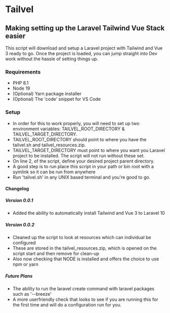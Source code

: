 # Tailvel
## Making setting up the Laravel Tailwind Vue Stack easier

This script will download and setup a Laravel project with Tailwind and Vue 3 ready to go.  Once the project is loaded, you can jump straight into Dev work without the hassle of setting things up.

### Requirements
- PHP 8.1
- Node 19
- (Optional) Yarn package installer
- (Optional) The 'code' snippet for VS Code

### Setup
- In order for this to work properly, you will need to set up two environment variables: TAILVEL_ROOT_DIRECTORY & TAILVEL_TARGET_DIRECTORY.
- TAILVEL_ROOT_DIRECTORY should point to where you have the tailvel.sh and tailvel_resources.zip.
- TAILVEL_TARGET_DIRECTORY must point to where you want you Laravel project to be installed.  The script will not run without these set.
- On line 2, of the script, define your desired project parent directory.
- A good step is to run place this script in your path or bin root with a symlink so it can be run from anywhere
- Run 'tailvel.sh' in any UNIX based terminal and you're good to go.

#### Changelog
##### Version 0.0.1
- Added the ability to automatically install Tailwind and Vue 3 to Laravel 10
##### Version 0.0.2
- Cleaned up the script to look at resources which can individual be configured
- These are stored in the tailvel_resources.zip, which is opened on the script start and then remove for clean-up
- Also now checking that NODE is installed and offers the choice to use npm or yarn
  
##### Future Plans
- The ability to run the laravel create command with laravel packages such as '--breeze'
- A more userfriendly check that looks to see if you are running this for the first time and will do a configuration run for you. 
